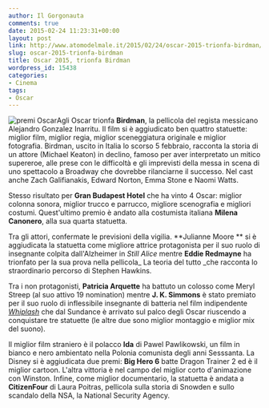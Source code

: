 ```yaml
---
author: Il Gorgonauta
comments: true
date: 2015-02-24 11:23:31+00:00
layout: post
link: http://www.atomodelmale.it/2015/02/24/oscar-2015-trionfa-birdman/
slug: oscar-2015-trionfa-birdman
title: Oscar 2015, trionfa Birdman
wordpress_id: 15438
categories:
- Cinema
tags:
- Oscar
---
```


![premi Oscar](http://www.atomodelmale.it/wp-content/uploads/2011/01/premi-Oscar-300x225.jpg)Agli Oscar trionfa **Birdman**, la pellicola del regista messicano Alejandro Gonzalez Inarritu. Il film si è aggiudicato ben quattro statuette: miglior film, miglior regia, miglior sceneggiatura originale e miglior fotografia. Birdman, uscito in Italia lo scorso 5 febbraio, racconta la storia di un attore (Michael Keaton) in declino, famoso per aver interpretato un mitico supereroe, alle prese con le difficoltà e gli imprevisti della messa in scena di uno spettacolo a Broadway che dovrebbe rilanciarne il successo. Nel cast anche Zach Galifianakis, Edward Norton, Emma Stone e Naomi Watts.

Stesso risultato per **Gran Budapest Hotel** che ha vinto 4 Oscar: miglior colonna sonora, miglior trucco e parrucco, migliore scenografia e migliori costumi. Quest'ultimo premio è andato alla costumista italiana **Milena Canonero**, alla sua quarta statuetta.


Tra gli attori, confermate le previsioni della vigilia. **Julianne Moore ** si è aggiudicata la statuetta come migliore attrice protagonista per il suo ruolo di insegnante colpita dall'Alzheimer in _Still Alice_ mentre **Eddie Redmayne** ha trionfato per la sua prova nella pellicola_ La teoria del tutto _che racconta lo straordinario percorso di Stephen Hawkins.

Tra i non protagonisti, **Patricia Arquette** ha battuto un colosso come Meryl Streep (al suo attivo 19 nomination) mentre **J. K. Simmons** è stato premiato per il suo ruolo di inflessibile insegnante di batteria nel film indipendente [_Whiplash_](http://trovacinema.repubblica.it/film/whiplash/443503) che dal Sundance è arrivato sul palco degli Oscar riuscendo a conquistare tre statuette (le altre due sono miglior montaggio e miglior mix del suono).

Il miglior film straniero è il polacco **Ida** di Pawel Pawlikowski, un film in bianco e nero ambientato nella Polonia comunista degli anni Sesssanta. La Disney si è aggiudicata due premi: **Big Hero 6** batte Dragon Trainer 2 ed è il miglior cartoon. L'altra vittoria è nel campo del miglior corto d'animazione con Winston. Infine, come miglior documentario, la statuetta è andata a **CitizenFour** di Laura Poitras, pellicola sulla storia di Snowden e sullo scandalo della NSA, la National Security Agency.
